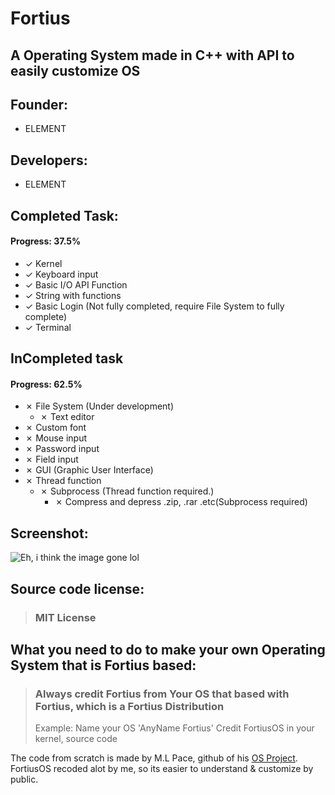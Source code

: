 # Fortius

## A Operating System made in C++ with API to easily customize OS

## Founder:
- ELEMENT

## Developers:
- ELEMENT

## Completed Task:
#### Progress: 37.5%
- ✓ Kernel
- ✓ Keyboard input
- ✓ Basic I/O API Function
- ✓ String with functions
- ✓ Basic Login (Not fully completed, require File System to fully complete)
- ✓ Terminal

## InCompleted task
#### Progress: 62.5%
- ✗ File System (Under development)
  - ✗ Text editor
- ✗ Custom font
- ✗ Mouse input
- ✗ Password input
- ✗ Field input
- ✗ GUI (Graphic User Interface)
- ✗ Thread function
  - ✗ Subprocess (Thread function required.)
    - ✗ Compress and depress .zip, .rar .etc(Subprocess required)

## Screenshot:

![Eh, i think the image gone lol](https://media.discordapp.net/attachments/869123659212685363/869526938765623316/Screen_Shot_2021-07-27_at_6.29.30_PM.png)

## Source code license:
> ### MIT License

## What you need to do to make your own Operating System that is Fortius based:
> ### Always credit Fortius from Your OS that based with Fortius, which is a Fortius Distribution
> Example:
  > Name your OS 'AnyName Fortius'
  > Credit FortiusOS in your kernel, source code

The code from scratch is made by M.L Pace, github of his [OS Project](https://github.com/mell-o-tron/MellOs). FortiusOS recoded alot by me, so its easier to understand & customize by public.
